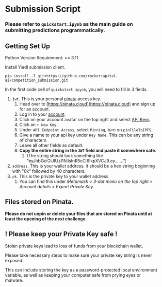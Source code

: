 
# Submission Script

### Please refer to `quickstart.ipynb` as the main guide on submitting predictions programmatically.

## Getting Set Up

Python Version Requirement: >= 3.11

Install Yiedl submission client.

    pip install -I git+https://github.com/rocketcapital-ai/competition_submission.git


In the first code cell of `quickstart.ipynb`, you will need to fill in 3 fields.
1. `jwt`. This is your personal [pinata](https://pinata.cloud) access key.
   1. Head over to [https://pinata.cloud](https://pinata.cloud) and sign up for an account.
   2. Log in to your [account](https://app.pinata.cloud/pinmanager).
   3. Click on your account avatar on the top right and select [API Keys](https://app.pinata.cloud/keys).
   4. Click on `+ New Key`.
   5. Under `API Endpoint Access`, select `Pinning`, turn on `pinFileToIPFS`.
   6. Give a name to your api key under `Key Name`. This can be any string of characters.
   7. Leave all other fields as default.
   8. **Copy the entire string in the `JWT` field and paste it somewhere safe.**
      1. (The string should look something like "eyJhbGciOiJIUzI1NiIsInR5cCI6IkpXVCJ9.ey.......")
2. `address`. This is your wallet address. It should be a hex string beginning with "0x" followed by 40 characters.
3. `pk`. This is the private key to your wallet address.
   1. You can find this under *Metamask* > *3-dot menu on the top right* > *Account details* > *Export Private Key*.

## Files stored on Pinata.
**Please do not unpin or delete your files that are stored on Pinata until at least the opening of the next challenge.**

## ! Please keep your Private Key safe !
Stolen private keys lead to loss of funds from your blockchain wallet.

Please take necessary steps to make sure your private key string is never exposed.

This can include storing the key as a password-protected local environment variable, as well as keeping your computer safe from prying eyes or malware.
